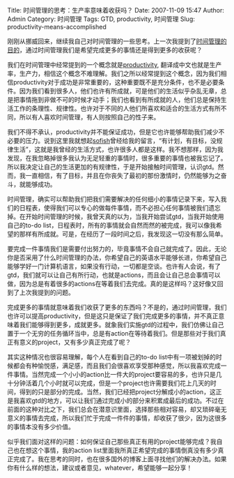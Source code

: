 Title: 时间管理的思考：生产率意味着收获吗？
Date: 2007-11-09 15:47
Author: Admin
Category: 时间管理
Tags: GTD, productivity, 时间管理
Slug: productivity-means-accomplished

刚刚从挪威回来，继续我自己对时间管理的一些思考。上一次我提到了[时间管理的目的][]，通过时间管理我们是希望完成更多的事情还是得到更多的收获呢？

我们在时间管理中经常提到的一个概念就是[productivity][],
翻译成中文也就是生产率，生产力，相信这个概念不难理解。我们之所以经常提到这个概念，因为我们相信productivity对于成功是非常重要的，这种重要既不是充分条件，也不是必要条件。因为我们看到很多人，他们也许有所成就，可是他们的生活似乎杂乱无章，总是把事情拖到非做不可的时候才动手；我们也看到有所成就的人，他们总是保持生活工作的条理性、规律性。也许对于不同的人他们所喜欢和适合的生活方式有所不同，所以有人喜欢时间管理，有人则按照自己的性子来。

我们不得不承认，productivity并不能保证成功，但是它也许能够帮助我们减少不必要的压力。说到这里我就想起[sofish][]曾经给我的留言，“有计划，有目标，没规律生活”，这就是我曾经的生活方式，也许很多人都是这样。我不想那样，因为我发现，在我忽略掉很多我认为无足轻重的事情时，很多重要的事情也被我忘记了。所以我决定让自己的生活更加的有规律性，于是开始接触时间管理，认识gtd。然而，我一直相信，有了目标，并且在你丧失了最初的那份激情时，仍然能够为之奋斗，就能够成功。

时间管理，确实可以帮助我们把我们需要解决的任何细小的事情记录下来，写入我们的日程表，使得我们可以专心的做每件事情，而不必担心任何事情被我们遗忘掉。在开始时间管理的时候，我曾天真的以为，当我开始尝试gtd，当我开始使用自己的to-do
list，日程表时，所有的事情就会自然而然的被完成，我可以像我希望的那样有所成就。可是，在经历了一段时间之后，我发现这一切没有那么简单。

要完成一件事情我们是需要付出努力的，毕竟事情不会自己就完成了。因此，无论你是否采用了什么时间管理的办法，你希望自己的英语水平能够长进，你希望自己能够学好一门计算机语言，如果没有行动，一切都是空谈。也许有人会说，有了gtd，我们就可以让自己有所行动，也就是actions，而且会让自己总会事情可以做，因为总是有着很多的actions在等着我们去完成。真的是这样吗？这好像又回到了上次我提到的问题。

完成更多的事情就意味着我们收获了更多的东西吗？不是的，通过时间管理，我们也许可以提高productivity，但是这只是保证了我们完成更多的事情，并不真正意味着我们能够得到更多，成就更多。就象我们实施gtd的过程中，我们仿佛让自己置于一个无穷的任务循环当中，总是有action在等待着我们。但是那些对于我们真正有意义的project，又有多少真正完成了呢？

其实这种情况也很容易理解，每个人在看到自己的to-do
list中有一项被划掉的时候都会有种愉悦感，满足感，而且我们会很喜欢享受那种感觉，所以我喜欢完成一件事情。当然完成一个小小的action比一件大的project要容易的多，也许只是几十分钟活着几个小时就可以完成，但是一个project也许需要我们花上几天的时间，得到的只是部分的完成。当然，我们已经把project分解成小的action，这正是我喜欢gtd的地方，可以让我们通过完成小的部分来积累成最后的成功。不过在前面的这种对比之下，我们总会在潜意识里面，选择那些相对容易，却又琐碎毫无意义的事情去完成，所以我们忙于完成一件件的事情，却收获了很少，因为这很多的事情本没有多少价值。

似乎我们面对这样的问题：如何保证自己那些真正有用的project能够完成？我自己也在想这个事情，我的action
list里面我所真正希望完成的事情倒真没有多少真正完成了。我在思考的同时，也在很多国外的博客上面寻找他们的解决办法。如果你有什么样的想法，建议或者意见，whatever，希望能够一起分享！

  [时间管理的目的]: http://www.quhuashuai.com/2007/11/the-aim-of-time-management/
  [productivity]: http://www.quhuashuai.com/tag/productivity
  [sofish]: http://www.happinesz.cn

